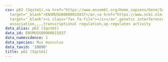 ```yaml
---
csv: p62 (Sqstm1),<a href="https://www.ensembl.org/Homo_sapiens/Gene/Summary?db=core;g=ENSMUSG00000015837"
  target="_blank">ENSMUSG00000015837</a>,<a href="https://www.ncbi.nlm.nih.gov/pubmed/27846364"
  target="_blank"><i class="fas fa-file"></i></a>",genetic interference,functional
  association,,,,transcriptional regulation,up-regulates activity
data_alias: p62 (Sqstm1)
data_id: ENSMUSG00000015837
data_numevidence: 1
data_species: Mus musculus
data_taxid: '10090'
title: p62 (Sqstm1)
---
```

